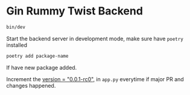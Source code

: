 # Gin Rummy Twist Backend

```bash
bin/dev
```

Start the backend server in development mode, make sure have `poetry` installed

```bash
poetry add package-name
```

If have new package added.

Increment the [version = "0.0.1-rc0",](https://github.com/Ericc-Hao/gin-rummy-twist/blob/fb2c17e7d4cc8ae91f646b4b4d67e768c88313d0/src/backend/app.py#L21) in `app.py` everytime if major PR and changes happened.